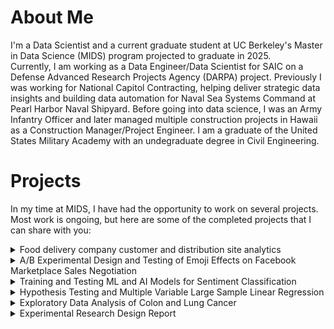 # About Me
I'm a Data Scientist and a current graduate student at UC Berkeley's Master in Data Science (MIDS) program projected to graduate in 2025.  
Currently, I am working as a Data Engineer/Data Scientist for SAIC on a Defense Advanced Research Projects Agency (DARPA) project. Previously I was working for National Capitol Contracting, helping deliver strategic data insights and building data automation for Naval Sea Systems Command at Pearl Harbor Naval Shipyard. Before going into data science, I was an Army Infantry Officer and later managed multiple construction projects in Hawaii as a Construction Manager/Project Engineer. I am a graduate of the United States Military Academy with an undegraduate degree in Civil Engineering. 

# Projects
In my time at MIDS, I have had the opportunity to work on several projects. Most work is ongoing, but here are some of the completed projects that I can share with you:

<details>
<summary> Food delivery company customer and distribution site analytics</summary>
<ul>
<li><strong>Course:</strong> Data Engineering</li>
<li><strong>Description:</strong>  
Project 1: Data Wrangling to load sales data from a third-party sales channel with preliminary analytics. Used AWS and a Docker cluster running Anaconda and PostgreSQL.  
Project 2: Created a Neo4J graph database for the Bay Area BART system to identify future distribution locations for a food delivery service. Used Graph Path to identify the shortest path from a central supply store to distribution nodes, a centrality algorithm to determine the most influential BART station to service existing customers, and a community detection algorithm to identify BART station communities. Identified additional BART station locations for future store expansion.</li>
<li><strong>Technology:</strong> SQL, Python, NoSQL Graph Database, Linux CLI, Docker Containers, Graph Path, Centrality, Community Detection Algorithms</li>
<li><strong>Links to the repository:</strong> [https://github.com/kevinyi901/W205_DataEngineering]</li>
</ul>
</details>


<details>
<summary>A/B Experimental Design and Testing of Emoji Effects on Facebook Marketplace Sales Negotiation</summary>
<ul>
<li><strong>Course:</strong> Experiments and Causal Inference</li>
<li><strong>Description:</strong>  
Project 1: A project conducting an A/B testing on the effects of emojis on seller's willingness to reduce price on Facebook Marketplace.</li>
<li><strong>Technology:</strong> R Studio, T-Test, A/B Testing, Multi-Variate Linear Regression</li>
<li><strong>Links to the repository:</strong> [https://github.com/kevinyi901/W241]</li>
</ul>
</details>


<details>
<summary>Training and Testing ML and AI Models for Sentiment Classification</summary>
<ul>
<li><strong>Course:</strong> Applied Machine Learning</li>
<li><strong>Description:</strong>  
Project 1: Model training and comparisons for Movie sentiment classification using one hot encoding, logistic regression with embedding, Convolutional Neural Network, Hyperparameter tuned Convolutional Neural Network,
            Feature Extraction Distill-Bert-SST2 Transformer, Fine Tuned Distill-Bert-SST2 Transformer
</li>
<li><strong>Technology:</strong> Python, Numpy, TensorFlow, Neural Network and Transformer Models for NLP</li>
<li><strong>Links to the repository:</strong> [https://github.com/kevinyi901/W207]</li>
</ul>
</details>


<details>
<summary>Hypothesis Testing and Multiple Variable Large Sample Linear Regression</summary>
<ul>
<li><strong>Course:</strong> Statistics for Data Science</li>
<li><strong>Description:</strong>  
Project 1: A project exploring, visualizing, and conducting hypothesis testing on whether Republican voters or Democrat voters have more difficulty voting.  
Project 2: A project evaluating if one's occupation impacts the amount of hours worked weekly using general census data.</li>
<li><strong>Technology:</strong> R Studio, T-Test, Classical Linear Model Assumption Testing, Multi-Variate Linear Regression</li>
<li><strong>Links to the repository:</strong> [https://github.com/kevinyi901/W203_Statistics]</li>
</ul>
</details>

<details>
<summary>Exploratory Data Analysis of Colon and Lung Cancer</summary>
<ul>
<li><strong>Course:</strong> Introduction to Data Science Programming</li>
<li><strong>Description:</strong> A project cleaning, exploring, and visualizing 2008-2019 data from the CDC to identify racial, geographical, and gender trends in lung and colon cancer in America.</li>
<li><strong>Technology:</strong> Python, Pandas, Plotly, Matplotlib, Seaborn</li>
<li><strong>Links to the repository:</strong> [https://github.com/kevinyi901/W200]</li>
</ul>
</details>

<details>
<summary>Experimental Research Design Report</summary>
<ul>
<li><strong>Course:</strong> Research Design and Applications for Data Analysis</li>
<li><strong>Description:</strong> A project developing a research design report that will produce valuable and actionable insight for predicting grocery product sales using existing prediction models and social media data.</li>
<li><strong>Links to the repository:</strong> [https://github.com/kevinyi901/W201]</li>
</ul>
</details>
